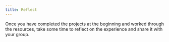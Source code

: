```yaml
---
title: Reflect
---
```


Once you have completed the projects at the beginning and worked through the resources, take some time to reflect on the experience and share it with your group.
